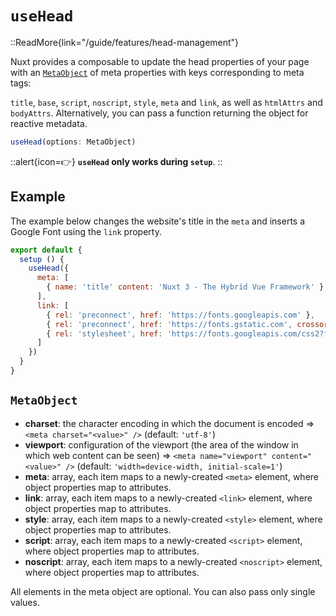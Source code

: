 # `useHead`

::ReadMore{link="/guide/features/head-management"}

Nuxt provides a composable to update the head properties of your page with an [`MetaObject`](/api/composables/use-head/#metaobject) of meta properties with keys corresponding to meta tags:

`title`, `base`, `script`, `noscript`, `style`, `meta` and `link`, as well as `htmlAttrs` and `bodyAttrs`. Alternatively, you can pass a function returning the object for reactive metadata.

```js
useHead(options: MetaObject)
```

::alert{icon=👉}
**`useHead` only works during `setup`**.
::

## Example

The example below changes the website's title in the `meta` and inserts a Google Font using the `link` property.

```js
export default {
  setup () {
    useHead({
      meta: [
        { name: 'title' content: 'Nuxt 3 - The Hybrid Vue Framework' }
      ],
      link: [
        { rel: 'preconnect', href: 'https://fonts.googleapis.com' },
        { rel: 'preconnect', href: 'https://fonts.gstatic.com', crossorigin: '' },
        { rel: 'stylesheet', href: 'https://fonts.googleapis.com/css2?family=Roboto&display=swap', crossorigin: '' },
      ]
    })
  }
}
```

## `MetaObject`

* **charset**: the character encoding in which the document is encoded => `<meta charset="<value>" />` (default: `'utf-8'`)
* **viewport**: configuration of the viewport (the area of the window in which web content can be seen) => `<meta name="viewport" content="<value>" />` (default: `'width=device-width, initial-scale=1'`)
* **meta**: array, each item maps to a newly-created `<meta>` element, where object properties map to attributes.
* **link**: array, each item maps to a newly-created `<link>` element, where object properties map to attributes.
* **style**: array, each item maps to a newly-created `<style>` element, where object properties map to attributes.
* **script**: array, each item maps to a newly-created `<script>` element, where object properties map to attributes.
* **noscript**: array, each item maps to a newly-created `<noscript>` element, where object properties map to attributes.

All elements in the meta object are optional. You can also pass only single values.
